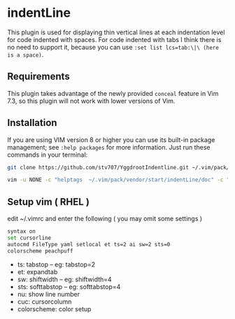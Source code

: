 indentLine
==========

This plugin is used for displaying thin vertical lines at each indentation level for code indented with spaces. For code indented with tabs I think there is no need to support it, because you can use `:set list lcs=tab:\|\ (here is a space)`.

## Requirements
This plugin takes advantage of the newly provided `conceal` feature in Vim 7.3, so this plugin will not work with lower versions of Vim.

## Installation
If you are using VIM version 8 or higher you can use its built-in package management; see `:help packages` for more information. Just run these commands in your terminal:
```bash
git clone https://github.com/stv707/YggdrootIndentline.git ~/.vim/pack/vendor/start/indentLine

vim -u NONE -c "helptags  ~/.vim/pack/vendor/start/indentLine/doc" -c "q"
```

## Setup vim ( RHEL )
edit  ~/.vimrc and enter the following  ( you may omit some settings )
```sh 
syntax on
set cursorline
autocmd FileType yaml setlocal et ts=2 ai sw=2 sts=0
colorscheme peachpuff 
```

* ts: tabstop – eg: tabstop=2
* et: expandtab
* sw: shiftwidth – eg: shiftwidth=4
* sts: softtabstop – eg: softtabstop=4
* nu: show line number
* cuc: cursorcolumn
* colorscheme: color setup